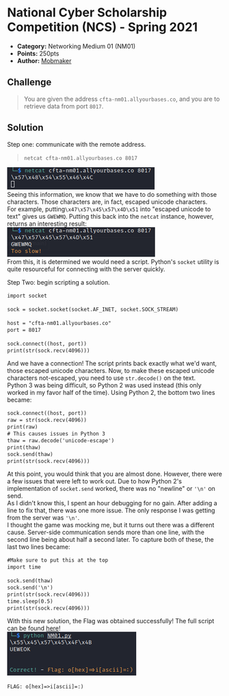 # National Cyber Scholarship Competition (NCS) - Spring 2021

* **Category:** Networking Medium 01 (NM01)
* **Points:** 250pts
* **Author:** [Mobmaker](https://github.com/Mobmaker55)

## Challenge

> You are given the address `cfta-nm01.allyourbases.co`, and you are to retrieve data from port `8017`.

## Solution
Step one: communicate with the remote address.
> `netcat cfta-nm01.allyourbases.co 8017`

![](./images/prescript.PNG)\
Seeing this information, we know that we have to do something with those characters. 
Those characters are, in fact, escaped unicode characters.\
For example, putting`\x47\x57\x45\x57\x4D\x51` into "escaped unicode to text" gives us `GWEWMQ`.
Putting this back into the `netcat` instance, however, returns an interesting result:\
![](./images/tooslow.PNG)\
From this, it is determined we would need a script.
Python's `socket` utility is quite resourceful for connecting with the server quickly.

Step Two: begin scripting a solution.
```
import socket

sock = socket.socket(socket.AF_INET, socket.SOCK_STREAM)

host = "cfta-nm01.allyourbases.co"
port = 8017

sock.connect((host, port))
print(str(sock.recv(4096)))
```
And we have a connection! The script prints back exactly what we'd want, those escaped unicode characters.
Now, to make these escaped unicode characters not-escaped, you need to use `str.decode()` on the text.\
Python 3 was being difficult, so Python 2 was used instead (this only worked in my favor half of the time).
Using Python 2, the bottom two lines became:
```
sock.connect((host, port))
raw = str(sock.recv(4096))
print(raw)
# This causes issues in Python 3
thaw = raw.decode('unicode-escape') 
print(thaw)
sock.send(thaw)
print(str(sock.recv(4096)))
```
At this point, you would think that you are almost done. However, there were a few issues that were left to work out.
Due to how Python 2's implementation of `socket.send` worked, there was no "newline" or `'\n'` on send.\
As I didn't know this, I spent an hour debugging for no gain. After adding a line to fix that, there was one more issue.
The only response I was getting from the server was `'\n'`.\
I thought the game was mocking me, but it turns out there was a different cause.
Server-side communication sends more than one line, with the second line being about half a second later.
To capture both of these, the last two lines became:
```
#Make sure to put this at the top
import time

sock.send(thaw)
sock.send('\n')
print(str(sock.recv(4096)))
time.sleep(0.5)
print(str(sock.recv(4096)))
```
With this new solution, the Flag was obtained successfully! The full script can be found [here](./assets/NM01.py)!\
![](./images/pythonflag.PNG)

```
FLAG: o[hex]=>i[ascii]=:)
```
